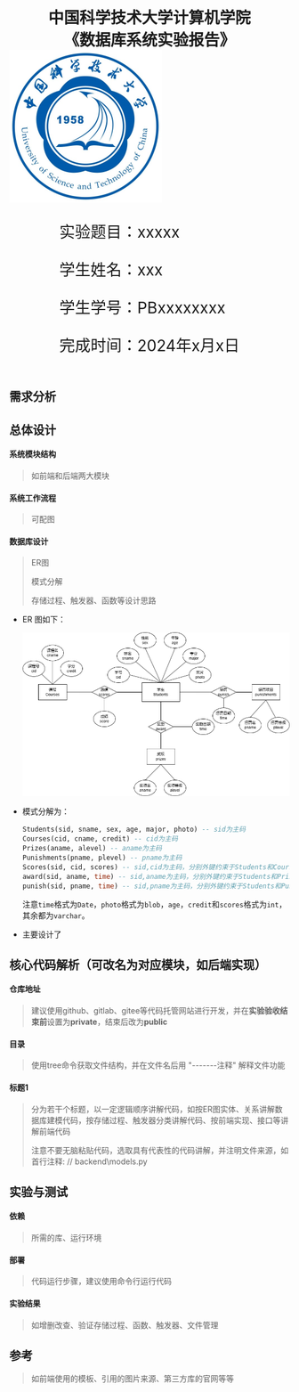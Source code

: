 <div style="text-align:center;font-size:2em;font-weight:bold">中国科学技术大学计算机学院</div>

<div style="text-align:center;font-size:2em;font-weight:bold">《数据库系统实验报告》</div>







<img src="./src/logo.png" style="zoom: 50%;" />





<div style="display: flex;flex-direction: column;align-items: center;font-size:2em">
<div>
<p>实验题目：xxxxx</p>
<p>学生姓名：xxx</p>
<p>学生学号：PBxxxxxxxx</p>
<p>完成时间：2024年x月x日</p>
</div>
</div>





<div style="page-break-after:always"></div>

## 需求分析



## 总体设计

#### 系统模块结构

>  如前端和后端两大模块

#### 系统工作流程

>  可配图

#### 数据库设计

> ER图
>
> 模式分解
>
> 存储过程、触发器、函数等设计思路

* ER 图如下：

  ![](src/学籍管理系统ER.png)

* 模式分解为：

  ```sql
  Students(sid, sname, sex, age, major, photo) -- sid为主码
  Courses(cid, cname, credit) -- cid为主码
  Prizes(aname, alevel) -- aname为主码
  Punishments(pname, plevel) -- pname为主码
  Scores(sid, cid, scores) -- sid,cid为主码，分别外键约束于Students和Courses的对应属性
  award(sid, aname, time) -- sid,aname为主码，分别外键约束于Students和Prizes的对应属性
  punish(sid, pname, time) -- sid,pname为主码，分别外键约束于Students和Punishments的对应属性
  ```

  注意`time`格式为`Date`，`photo`格式为`blob`，`age`，`credit`和`scores`格式为`int`，其余都为`varchar`。

* 主要设计了

## 核心代码解析（可改名为对应模块，如后端实现）

#### 仓库地址

> 建议使用github、gitlab、gitee等代码托管网站进行开发，并在**实验验收结束前**设置为**private**，结束后改为**public**

#### 目录

> 使用tree命令获取文件结构，并在文件名后用 "-------注释" 解释文件功能

#### 标题1

> 分为若干个标题，以一定逻辑顺序讲解代码，如按ER图实体、关系讲解数据库建模代码，按存储过程、触发器分类讲解代码、按前端实现、接口等讲解前端代码
>
> 注意不要无脑粘贴代码，选取具有代表性的代码讲解，并注明文件来源，如首行注释: // backend\models.py

## 实验与测试

#### 依赖

> 所需的库、运行环境

#### 部署

> 代码运行步骤，建议使用命令行运行代码

#### 实验结果

> 如增删改查、验证存储过程、函数、触发器、文件管理

## 参考

> 如前端使用的模板、引用的图片来源、第三方库的官网等等